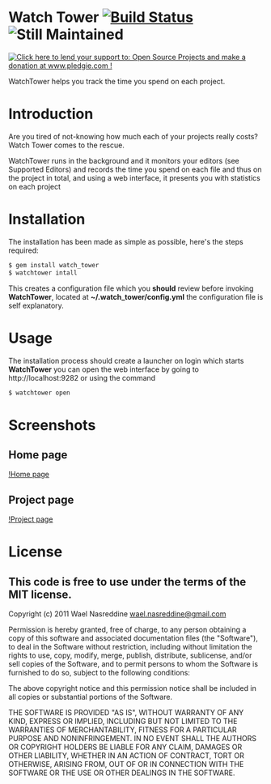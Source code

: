 # Watch Tower [![Build Status](http://travis-ci.org/TechnoGate/watch_tower.png)](http://travis-ci.org/TechnoGate/watch_tower) ![Still Maintained](http://stillmaintained.com/TechnoGate/watch_tower.png)

[![Click here to lend your support to: Open Source Projects and make a donation at www.pledgie.com !](http://www.pledgie.com/campaigns/16123.png?skin_name=chrome)](http://www.pledgie.com/campaigns/16123)

WatchTower helps you track the time you spend on each project.

# Introduction

Are you tired of not-knowing how much each of your projects really costs? Watch Tower
comes to the rescue.

WatchTower runs in the background and it monitors your editors (see Supported
Editors) and records the time you spend on each file and thus on the project
in total, and using a web interface, it presents you with statistics on each
project

# Installation

The installation has been made as simple as possible, here's the steps required:

```bash
$ gem install watch_tower
$ watchtower intall
```

This creates a configuration file which you __should__ review before invoking
__WatchTower__, located at __~/.watch_tower/config.yml__ the configuration file
is self explanatory.

# Usage

The installation process should create a launcher on login which starts
__WatchTower__ you can open the web interface by going to
http://localhost:9282 or using the command

```bash
$ watchtower open
```

# Screenshots

## Home page

[!Home page](http://cloud.github.com/downloads/TechnoGate/watch_tower/home_page.png)

## Project page

[!Project page](http://cloud.github.com/downloads/TechnoGate/watch_tower/project_page.png)

# License

## This code is free to use under the terms of the MIT license.

Copyright (c) 2011 Wael Nasreddine <wael.nasreddine@gmail.com>

Permission is hereby granted, free of charge, to any person obtaining
a copy of this software and associated documentation files (the
"Software"), to deal in the Software without restriction, including
without limitation the rights to use, copy, modify, merge, publish,
distribute, sublicense, and/or sell copies of the Software, and to
permit persons to whom the Software is furnished to do so, subject to
the following conditions:

The above copyright notice and this permission notice shall be
included in all copies or substantial portions of the Software.

THE SOFTWARE IS PROVIDED "AS IS", WITHOUT WARRANTY OF ANY KIND,
EXPRESS OR IMPLIED, INCLUDING BUT NOT LIMITED TO THE WARRANTIES OF
MERCHANTABILITY, FITNESS FOR A PARTICULAR PURPOSE AND
NONINFRINGEMENT. IN NO EVENT SHALL THE AUTHORS OR COPYRIGHT HOLDERS BE
LIABLE FOR ANY CLAIM, DAMAGES OR OTHER LIABILITY, WHETHER IN AN ACTION
OF CONTRACT, TORT OR OTHERWISE, ARISING FROM, OUT OF OR IN CONNECTION
WITH THE SOFTWARE OR THE USE OR OTHER DEALINGS IN THE SOFTWARE.